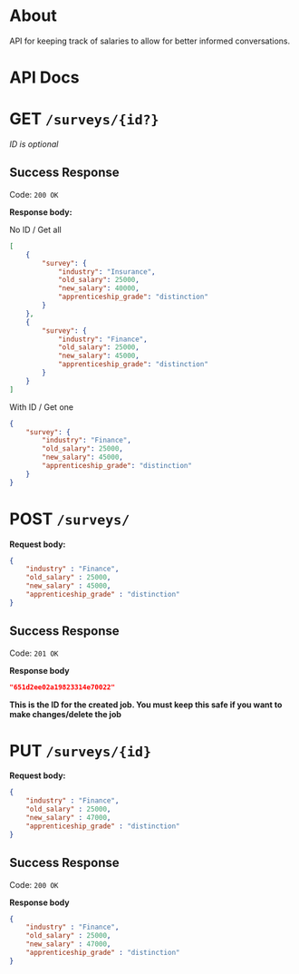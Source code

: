 # About
API for keeping track of salaries to allow for better informed conversations.


# API Docs

# GET `/surveys/{id?}`
*ID is optional*

## Success Response

Code: `200 OK`

**Response body:**

No ID / Get all
```json
[
    {
        "survey": {
            "industry": "Insurance",
            "old_salary": 25000,
            "new_salary": 40000,
            "apprenticeship_grade": "distinction"
        }
    },
    {
        "survey": {
            "industry": "Finance",
            "old_salary": 25000,
            "new_salary": 45000,
            "apprenticeship_grade": "distinction"
        }
    }
]
```

With ID / Get one
```json
{
    "survey": {
        "industry": "Finance",
        "old_salary": 25000,
        "new_salary": 45000,
        "apprenticeship_grade": "distinction"
    }
}
```

# POST `/surveys/`

**Request body:**

```json
{
    "industry" : "Finance",
    "old_salary" : 25000,
    "new_salary" : 45000,
    "apprenticeship_grade" : "distinction"
}
```

## Success Response

Code: `201 OK`

**Response body**

```json
"651d2ee02a19823314e70022"
```

**This is the ID for the created job. You must keep this safe if you want to make changes/delete the job**

# PUT `/surveys/{id}`

**Request body:**

```json
{
    "industry" : "Finance",
    "old_salary" : 25000,
    "new_salary" : 47000,
    "apprenticeship_grade" : "distinction"
}
```

## Success Response

Code: `200 OK`

**Response body**

```json
{
    "industry" : "Finance",
    "old_salary" : 25000,
    "new_salary" : 47000,
    "apprenticeship_grade" : "distinction"
}
```
